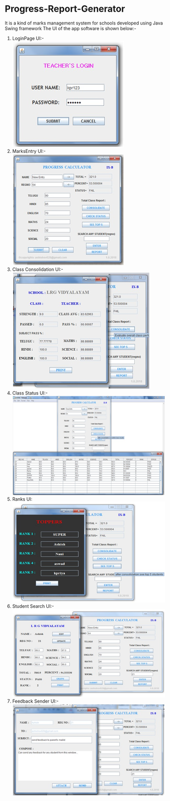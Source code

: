 # Progress-Report-Generator
It is a kind of marks management system for schools developed using Java Swing framework
The UI of the app software is shown below:-
1) LoginPage UI:- <br />
![LoginUI](https://github.com/ashishsv029/Progress-Report-Generator/blob/master/ProgressTrackerUI/LoginUI.jpeg)
2) MarksEntry UI:- <br />
![MarksEntryUI](https://github.com/ashishsv029/Progress-Report-Generator/blob/master/ProgressTrackerUI/MarksEntryUI.jpeg)
3) Class Consolidation UI:- <br />
![classConsolidationUI](https://github.com/ashishsv029/Progress-Report-Generator/blob/master/ProgressTrackerUI/classConsolidationUI.jpeg)
4) Class Status UI:- <br />
![classStatus](https://github.com/ashishsv029/Progress-Report-Generator/blob/master/ProgressTrackerUI/classStatusUI.jpeg)
5) Ranks UI: <br />
![RanksUI](https://github.com/ashishsv029/Progress-Report-Generator/blob/master/ProgressTrackerUI/RanksUI.jpeg)
6) Student Search UI:- <br />
![studentSearchUI](https://github.com/ashishsv029/Progress-Report-Generator/blob/master/ProgressTrackerUI/studentSearchUI.jpeg)
7) Feedback Sender UI:- <br />
![feedbackUI](https://github.com/ashishsv029/Progress-Report-Generator/blob/master/ProgressTrackerUI/feedbackSenderUI.jpeg)
